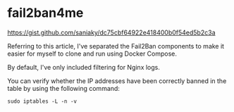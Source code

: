 # fail2ban4me

https://gist.github.com/saniaky/dc75cbf64922e418400b0f54ed5b2c3a

Referring to this article, I've separated the Fail2Ban components to make it easier for myself to clone and run using Docker Compose.

By default, I've only included filtering for Nginx logs.



You can verify whether the IP addresses have been correctly banned in the table by using the following command:
```
sudo iptables -L -n -v
```